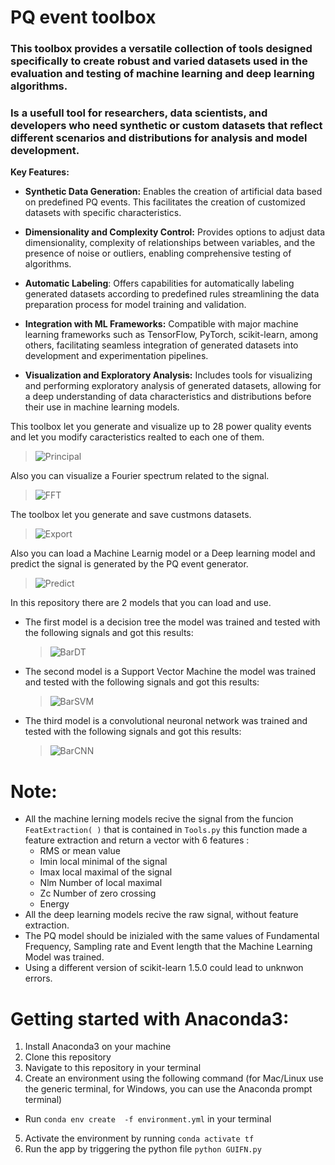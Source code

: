 # PQ event toolbox


### This toolbox provides a versatile collection of tools designed specifically to create robust and varied datasets used in the evaluation and testing of machine learning and deep learning algorithms. 
### Is a usefull tool for researchers, data scientists, and developers who need synthetic or custom datasets that reflect different scenarios and distributions for analysis and model development.



**Key Features:**

+ **Synthetic Data Generation:** Enables the creation of artificial data based on predefined PQ events. This facilitates the creation of customized datasets with specific characteristics.
  
+ **Dimensionality and Complexity Control:** Provides options to adjust data dimensionality, complexity of relationships between variables, and the presence of noise or outliers, enabling comprehensive testing of algorithms.
  
+ **Automatic Labeling**: Offers capabilities for automatically labeling generated datasets according to predefined rules  streamlining the data preparation process for model training and validation.
  
+ **Integration with ML Frameworks:** Compatible with major machine learning frameworks such as TensorFlow, PyTorch, scikit-learn, among others, facilitating seamless integration of generated datasets into development and experimentation pipelines.
  
+ **Visualization and Exploratory Analysis:** Includes tools for visualizing and performing exploratory analysis of generated datasets, allowing for a deep understanding of data characteristics and distributions before their use in machine learning models.

 This toolbox let you generate and visualize up to 28 power quality events and let you modify caracteristics realted to each one of them.
 
> ![Principal](https://github.com/Micke1995/ROPEC-2024/blob/main/Figures/Principal.png)

Also you can visualize a Fourier spectrum related to the signal.
>![FFT](https://github.com/Micke1995/ROPEC-2024/blob/main/Figures/FFT.png)

The toolbox let you generate and save custmons datasets.

> ![Export](https://github.com/Micke1995/ROPEC-2024/blob/main/Figures/Export.png) 

Also you can load a Machine Learnig model or a Deep learning model and predict the signal is generated by the PQ event generator.

>![Predict](https://github.com/Micke1995/ROPEC-2024/blob/main/Figures/PredictML.gif)

In this repository there are 2 models that you can load and use.

+ The first model is a decision tree the model was trained and tested with the following signals and got this results:

  >![BarDT](https://github.com/Micke1995/ROPEC-2024/blob/main/Figures/barplot_DecisionTree.png) 

+ The second model is a Support Vector Machine the model was trained and tested with the following signals and got this results:

  >![BarSVM](https://github.com/Micke1995/ROPEC-2024/blob/main/Figures/barplot_SVM.png)
  
+ The third model is a convolutional neuronal network was trained and tested with the following signals and got this results:
  >![BarCNN](https://github.com/Micke1995/ROPEC-2024/blob/main/Figures/barplot_CNN2D.png) 

# Note:
+ All the machine lerning models recive the signal from the funcion `FeatExtraction( )` that is contained in `Tools.py` this function made a feature extraction and return a vector with 6 features :
  - RMS or mean value 
  - Imin local minimal of the signal
  - Imax local maximal of the signal
  - Nlm Number of local maximal
  - Zc Number of zero crossing
  - Energy
+ All the deep learning models recive the raw signal, without feature extraction.
+ The PQ model should be inizialed with the same values of Fundamental Frequency, Sampling rate and Event length that the Machine Learning Model was trained.
+ Using a different version of scikit-learn 1.5.0 could lead to unknwon errors.


# Getting started with Anaconda3:

1. Install Anaconda3 on your machine
2. Clone this repository
3. Navigate to this repository in your terminal
4. Create an environment using the following command (for Mac/Linux use the generic terminal, for Windows, you can use the Anaconda prompt terminal)
  + Run `conda env create  -f environment.yml` in your terminal
5. Activate the environment by running `conda activate tf`
6. Run the app by triggering the python file `python GUIFN.py`
